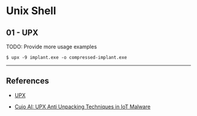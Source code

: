 # Unix Shell

## 01 - UPX

TODO: Provide more usage examples

```
$ upx -9 implant.exe -o compressed-implant.exe
```

---
## References

- [UPX](https://github.com/upx/upx)

- [Cujo AI: UPX Anti Unpacking Techniques in IoT Malware](https://cujo.com/upx-anti-unpacking-techniques-in-iot-malware/)